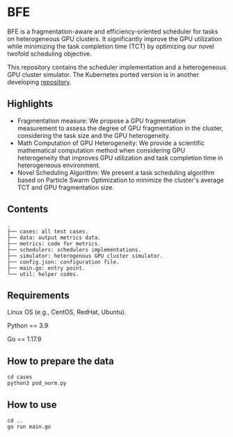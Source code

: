 # BFE
BFE is a fragmentation-aware and efficiency-oriented scheduler for tasks on heterogeneous GPU clusters. It significantly improve the GPU utilization while minimizing the task completion time (TCT) by optimizing our novel twofold scheduling objective.

This repository contains the scheduler implementation and a heterogeneous GPU cluster simulator. The Kubernetes ported version is in another developing [repository](https://github.com/MLSched/UNS).

## Highlights
- Fragmentation measure: We propose a GPU fragmentation measurement to assess the degree of GPU fragmentation in the cluster, considering the task size and the GPU heterogeneity.
- Math Computation of GPU Heterogeneity: We provide a scientific mathematical computation method when considering GPU heterogeneity that improves GPU utilization and task completion time in heterogeneous environment.
- Novel Scheduling Algorithm: We present a task scheduling algorithm based on Particle Swarm Optimization to minimize the cluster's average TCT and GPU fragmentation size.

## Contents
```
.
├── cases: all test cases.
├── data: output metrics data.
├── metrics: code for metrics.
├── schedulers: schedulers implementations.
├── simulator: heterogenous GPU cluster simulator.
├── config.json: configuration file.
├── main.go: entry point.
└── util: helper codes.

```
## Requirements
Linux OS (e.g., CentOS, RedHat, Ubuntu).

Python == 3.9

Go == 1.17.9

## How to prepare the data
```
cd cases
python3 pod_norm.py
```
## How to use
```
cd ..
go run main.go
```